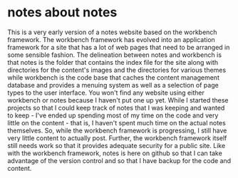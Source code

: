 # notes about notes
This is a very early version of a notes website based on the workbench framework. The workbench framework has evolved into an application framework for a site that has a lot of web pages that need to be arranged in some sensible fashion. The delineation between notes and workbench is that notes is the folder that contains the index file for the site along with directories for the content's images and the directories for various themes while  workbench is the code base that caches the content management database and provides a menuing system as well as a selection of page types to the user interface. You won't find any website using either workbench or notes because I haven't put one up yet. While I started these projects so that I could keep track of notes that I was keeping and wanted to keep - I've ended up spending most of my time on the code and very little on the content - that is, I haven't spent much time on the actual notes themselves. So, while the workbench framework is progressing, I still have very little content to actually post. Further, the workbench framework itself still needs work so that it provides adequate security for a public site. Like with the workbench framework, notes is here on github so that I can take advantage of the version control and so that I have backup for the code and content.


